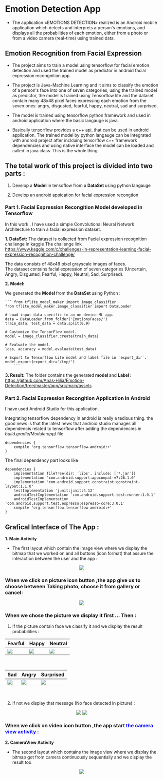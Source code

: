 # Emotion Detection App
- The application «EMOTIONS DETECTION» realized is an Android  mobile application which detects and interprets a person's emotions,  and displays all the probabilities of each emotion, either from a photo  or from a video camera (real-time) using trained data.
## Emotion Recognition from Facial Expression 
- The project aims to train a model using tensorflow for facial emotion detection and used the trained model as predictor in android facial expression recongnition app.
- The project is Java-Machine Learning and it aims to classify the  emotion of a person's face into one of seven categories, using the  trained model as predictor, the model is trained using Tensorflow lite  and the dataset contain many 48x48 pixel faces expressing each  emotion from the seven ones: angry, disgusted, fearful, happy,  neutral, sad and surprised.


- The model is trained using  tensorflow python framework and used in android application where the basic langauge is java. 

- Basically tensorflow provides a c++ api, that can be used in android application. The trained model by python langauge can be integrated with android project  after inclduing tensorflow c++ framework dependencies and using native interface the model can be loaded and called in java class. This is the whole thing. 

## The total work of this project is divided into two parts :
1) Develop a <strong> Model </strong> in tensoflow from a <strong> DataSet </strong> using python langauge
  
2) Develop an android appication for facial expression recongtion 
  
### Part 1. Facial Expression Recongition Model developed in Tensorflow 

In this work , I have used a simple Convolutional Neural Network Architecture to train a facial expression dataset.

**1. DataSet:** The dataset is collected from Facial expression recognition challenge in kaggle
The challenge link https://www.kaggle.com/c/challenges-in-representation-learning-facial-expression-recognition-challenge/

The data consists of 48x48 pixel grayscale images of faces.<br>
The dataset contains facial expression of seven categories (Uncertain, Angry, Disgusted, Fearful, Happy, Neutral, Sad, Surprised).

**2. Model:**
  
   We generated the <strong> Model </strong> from the <strong> DataSet </strong> using Python :
   <br>
   
    ``` from tflite_model_maker import image_classifier
    from tflite_model_maker.image_classifier import DataLoader

    # Load input data specific to an on-device ML app.
    data = DataLoader.from_folder('EmotionsFaces/')
    train_data, test_data = data.split(0.9)

    # Customize the TensorFlow model.
    model = image_classifier.create(train_data)

    # Evaluate the model.
    loss, accuracy = model.evaluate(test_data)

    # Export to Tensorflow Lite model and label file in `export_dir`.
    model.export(export_dir='/tmp/')
        ```
  
**3. Result:** 
The folder contains the generated <strong> model </strong> and <strong> Label </strong> : <br>
    https://github.com/Anas-Hilia/Emotion-Detection/tree/master/app/src/main/assets

### Part 2.  Facial Expression Recongition Application in Android

I have used Android Studio for this application. 

Integrating tensorflow dependency in android is really a tedious thing. the good news is that the latest news that android studio manages all dependencis related to tensorflow after adding the dependencies in *build.gradle(Module:app)* file 

```
dependencies {
    compile 'org.tensorflow:tensorflow-android:+' 
}

```

The final dependency part looks like 

```
dependencies {
    implementation fileTree(dir: 'libs', include: ['*.jar'])
    implementation 'com.android.support:appcompat-v7:26.1.0'
    implementation 'com.android.support.constraint:constraint-layout:1.1.0'
    testImplementation 'junit:junit:4.12'
    androidTestImplementation 'com.android.support.test:runner:1.0.1'
    androidTestImplementation 'com.android.support.test.espresso:espresso-core:3.0.1'
    compile 'org.tensorflow:tensorflow-android:+'
}
```

## Grafical Interface of The App : 

**1. Main Activity**
- The first layout which contain the image view where we  display the bitmap that we worked on and all buttons (icon format) that  assure the interaction between the user and the app : <br>
<div align="center">
  <img src="https://github.com/Anas-Hilia/Emotion-Detection/blob/master/screenshoots/pic1.png?raw=true">
</div>

### When we click on picture icon button ,the app give us to choose between Taking photo, choose it from gallery or cancel:

<div align="center">
  <img src="https://github.com/Anas-Hilia/Emotion-Detection/blob/master/screenshoots/pic2.png?raw=true">
</div>

### When we chose the picture we display it first ... Then :

1) If the picture contain face we classify it and we display the result  probabilities : <br>

Fearful | Happy | Neutral 
--- | --- | --- 
<img src="https://github.com/Anas-Hilia/Emotion-Detection/blob/master/screenshoots/pic3.png?raw=true">|<img src="https://github.com/Anas-Hilia/Emotion-Detection/blob/master/screenshoots/pic4.png?raw=true">|<img src="https://github.com/Anas-Hilia/Emotion-Detection/blob/master/screenshoots/pic5.png?raw=true">
<br>

Sad | Angry | Surprised 
--- | --- | --- 
<img src="https://github.com/Anas-Hilia/Emotion-Detection/blob/master/screenshoots/pic6.png?raw=true">|<img src="https://github.com/Anas-Hilia/Emotion-Detection/blob/master/screenshoots/pic7.png?raw=true">|<img src="https://github.com/Anas-Hilia/Emotion-Detection/blob/master/screenshoots/pic8.png?raw=true">
<br>


2) If not we display that message (No face detected in picture) : <br>
<div align="center">
  <img src="https://github.com/Anas-Hilia/Emotion-Detection/blob/master/screenshoots/pic9.png?raw=true">
  <img src="https://github.com/Anas-Hilia/Emotion-Detection/blob/master/screenshoots/pic10.png?raw=true">
</div>

### When we click on video icon button ,the app start <span style="color: blue "> the camera view activity</span> :

**2. CameraView Activity** 
- The second layout which contains the image view  where we display the bitmap got from camera continuously sequentially and we display the result too. <br>
<div align="center">
    <img src="https://github.com/Anas-Hilia/Emotion-Detection/blob/master/screenshoots/pic11.png?raw=true">
</div>


